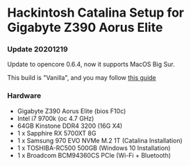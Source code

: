 # Hackintosh Catalina Setup for Gigabyte Z390 Aorus Elite

### Update 20201219
Update to opencore 0.6.4, now it supports MacOS Big Sur.

This build is "Vanilla", and you may follow [this guide](https://dortania.github.io/OpenCore-Install-Guide/)

### Hardware
- Gigabyte Z390 Aorus Elite (bios F10c)
- Intel i7 9700k (oc 4.7 GHz)
- 64GB Kinstone DDR4 3200 (16G X4)
- 1 x Sapphire RX 5700XT 8G 
- 1 x Samsung 970 EVO NVMe M.2 1T (Catalina Installation)
- 1 x TOSHIBA-RC500 500GB (Windows 10 Installation)
- 1 x Broadcom BCM94360CS PCIe (Wi-Fi + Bluetooth)

